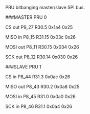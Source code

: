 PRU bitbanging master/slave SPI bus.

###MASTER PRU 0

CS out  P9_27 R30.5 0x1a4 0x25

MISO in P8_15 R31.15 0x03c 0x26

MOSI out P8_11 R30.15 0x034 0x26

SCK out P8_12 R30.14 0x030 0x26

###SLAVE PRU 1

CS in P8_44 R31.3 0x0ac 0x26

MISO out P8_43 R30.2 0x0a8 0x25

MOSI in P8_45 R31.0 0x0a0 0x26

SCK in P8_46 R31.1 0x0a4 0x26

